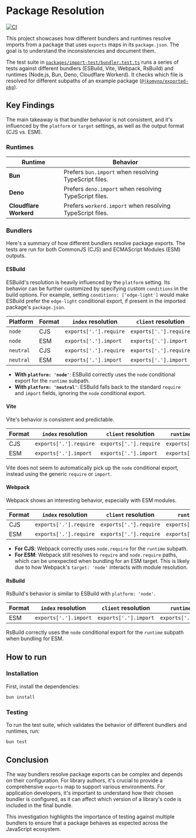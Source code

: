# Package Resolution

[![CI](https://github.com/jkomyno/package-resolution/actions/workflows/ci.yml/badge.svg)](https://github.com/jkomyno/package-resolution/actions/workflows/ci.yml)

This project showcases how different bundlers and runtimes resolve imports from a package that uses `exports` maps in its `package.json`. The goal is to understand the inconsistencies and document them.

The test suite in [`packages/import-test/bundler.test.ts`](packages/import-test/bundler.test.ts) runs a series of tests against different bundlers (ESBuild, Vite, Webpack, RsBuild) and runtimes (Node.js, Bun, Deno, Cloudflare Workerd). It checks which file is resolved for different subpaths of an example package ([`@jkomyno/exported-pkg`](@jkomyno/exported-pkg)).

## Key Findings

The main takeaway is that bundler behavior is not consistent, and it's influenced by the `platform` or `target` settings, as well as the output format (CJS vs. ESM).

### Runtimes

| Runtime | Behavior |
| --- | --- |
| **Bun** | Prefers `bun.import` when resolving TypeScript files. |
| **Deno** | Prefers `deno.import` when resolving TypeScript files. |
| **Cloudflare Workerd** | Prefers `workerd.import` when resolving TypeScript files. |

### Bundlers

Here's a summary of how different bundlers resolve package exports. The tests are run for both CommonJS (CJS) and ECMAScript Modules (ESM) outputs.

#### ESBuild

ESBuild's resolution is heavily influenced by the `platform` setting. Its behavior can be further customized by specifying custom `conditions` in the build options. For example, setting `conditions: ['edge-light']` would make ESBuild prefer the `edge-light` conditional export, if present in the imported package's `package.json`.

| Platform | Format | `index` resolution | `client` resolution | `runtime` resolution |
| --- | --- | --- | --- | --- |
| `node` | CJS | `exports['.'].require` | `exports['.'].require` | `exports['.'].node.require` |
| `node` | ESM | `exports['.'].import` | `exports['.'].import` | `exports['.'].node.import` |
| `neutral` | CJS | `exports['.'].require` | `exports['.'].require` | `exports['.'].require` |
| `neutral` | ESM | `exports['.'].import` | `exports['.'].import` | `exports['.'].import` |

- **With `platform: 'node'`**: ESBuild correctly uses the `node` conditional export for the `runtime` subpath.
- **With `platform: 'neutral'`**: ESBuild falls back to the standard `require` and `import` fields, ignoring the `node` conditional export.

#### Vite

Vite's behavior is consistent and predictable.

| Format | `index` resolution | `client` resolution | `runtime` resolution |
| --- | --- | --- | --- |
| CJS | `exports['.'].require` | `exports['.'].require` | `exports['.'].require` |
| ESM | `exports['.'].import` | `exports['.'].import` | `exports['.'].import` |

Vite does not seem to automatically pick up the `node` conditional export, instead using the generic `require` or `import`.

#### Webpack

Webpack shows an interesting behavior, especially with ESM modules.

| Format | `index` resolution | `client` resolution | `runtime` resolution |
| --- | --- | --- | --- |
| CJS | `exports['.'].require` | `exports['.'].require` | `exports['.'].node.require` |
| ESM | `exports['.'].require` | `exports['.'].require` | `exports['.'].node.require` |

- **For CJS**: Webpack correctly uses `node.require` for the `runtime` subpath.
- **For ESM**: Webpack still resolves to `require` and `node.require` paths, which can be unexpected when bundling for an ESM target. This is likely due to how Webpack's `target: 'node'` interacts with module resolution.

#### RsBuild

RsBuild's behavior is similar to ESBuild with `platform: 'node'`.

| Format | `index` resolution | `client` resolution | `runtime` resolution |
| --- | --- | --- | --- |
| ESM | `exports['.'].import` | `exports['.'].import` | `exports['.'].node.import` |

RsBuild correctly uses the `node` conditional export for the `runtime` subpath when bundling for ESM.

## How to run

### Installation

First, install the dependencies:

```bash
bun install
```

### Testing

To run the test suite, which validates the behavior of different bundlers and runtimes, run:

```bash
bun test
```

## Conclusion

The way bundlers resolve package exports can be complex and depends on their configuration. For library authors, it's crucial to provide a comprehensive `exports` map to support various environments. For application developers, it's important to understand how their chosen bundler is configured, as it can affect which version of a library's code is included in the final bundle.

This investigation highlights the importance of testing against multiple bundlers to ensure that a package behaves as expected across the JavaScript ecosystem.
